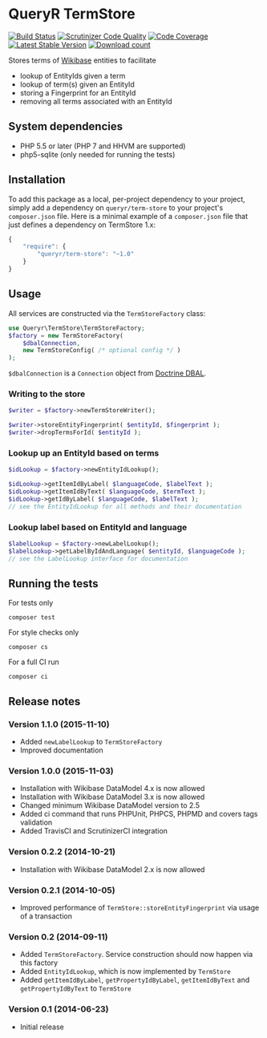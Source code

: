 # QueryR TermStore

[![Build Status](https://secure.travis-ci.org/JeroenDeDauw/TermStore.png?branch=master)](http://travis-ci.org/JeroenDeDauw/TermStore)
[![Scrutinizer Code Quality](https://scrutinizer-ci.com/g/JeroenDeDauw/TermStore/badges/quality-score.png?b=master)](https://scrutinizer-ci.com/g/JeroenDeDauw/TermStore/?branch=master)
[![Code Coverage](https://scrutinizer-ci.com/g/JeroenDeDauw/TermStore/badges/coverage.png?b=master)](https://scrutinizer-ci.com/g/JeroenDeDauw/TermStore/?branch=master)
[![Latest Stable Version](https://poser.pugx.org/queryr/term-store/version.png)](https://packagist.org/packages/queryr/term-store)
[![Download count](https://poser.pugx.org/queryr/term-store/d/total.png)](https://packagist.org/packages/queryr/term-store)

Stores terms of [Wikibase](http://wikiba.se) entities to facilitate

* lookup of EntityIds given a term
* lookup of term(s) given an EntityId
* storing a Fingerprint for an EntityId
* removing all terms associated with an EntityId

## System dependencies

* PHP 5.5 or later (PHP 7 and HHVM are supported)
* php5-sqlite (only needed for running the tests)

## Installation

To add this package as a local, per-project dependency to your project, simply add a
dependency on `queryr/term-store` to your project's `composer.json` file.
Here is a minimal example of a `composer.json` file that just defines a dependency on
TermStore 1.x:

```js
{
    "require": {
        "queryr/term-store": "~1.0"
    }
}
```

## Usage

All services are constructed via the `TermStoreFactory` class:

```php
use Queryr\TermStore\TermStoreFactory;
$factory = new TermStoreFactory(
	$dbalConnection,
	new TermStoreConfig( /* optional config */ )
);
```

`$dbalConnection` is a `Connection` object from [Doctrine DBAL](https://github.com/doctrine/dbal).

### Writing to the store

```php
$writer = $factory->newTermStoreWriter();

$writer->storeEntityFingerprint( $entityId, $fingerprint );
$writer->dropTermsForId( $entityId );
```

### Lookup up an EntityId based on terms

```php
$idLookup = $factory->newEntityIdLookup();

$idLookup->getItemIdByLabel( $languageCode, $labelText );
$idLookup->getItemIdByText( $languageCode, $termText );
$idLookup->getIdByLabel( $languageCode, $labelText );
// see the EntityIdLookup for all methods and their documentation
```

### Lookup label based on EntityId and language

```php
$labelLookup = $factory->newLabelLookup();
$labelLookup->getLabelByIdAndLanguage( $entityId, $languageCode );
// see the LabelLookup interface for documentation
```

## Running the tests

For tests only

    composer test

For style checks only

	composer cs

For a full CI run

	composer ci

## Release notes

### Version 1.1.0 (2015-11-10)

* Added `newLabelLookup` to `TermStoreFactory`
* Improved documentation

### Version 1.0.0 (2015-11-03)

* Installation with Wikibase DataModel 4.x is now allowed
* Installation with Wikibase DataModel 3.x is now allowed
* Changed minimum Wikibase DataModel version to 2.5
* Added ci command that runs PHPUnit, PHPCS, PHPMD and covers tags validation
* Added TravisCI and ScrutinizerCI integration

### Version 0.2.2 (2014-10-21)

* Installation with Wikibase DataModel 2.x is now allowed

### Version 0.2.1 (2014-10-05)

* Improved performance of `TermStore::storeEntityFingerprint` via usage of a transaction

### Version 0.2 (2014-09-11)

* Added `TermStoreFactory`. Service construction should now happen via this factory
* Added `EntityIdLookup`, which is now implemented by `TermStore`
* Added `getItemIdByLabel`, `getPropertyIdByLabel`, `getItemIdByText` and `getPropertyIdByText` to `TermStore`

### Version 0.1 (2014-06-23)

* Initial release
